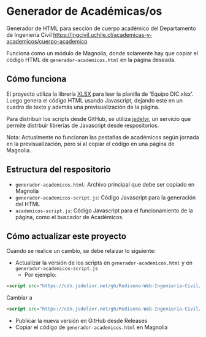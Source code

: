 # Generador de Académicas/os

Generador de HTML para sección de cuerpo académico del Departamento de Ingeniería Civil https://ingcivil.uchile.cl/academicas-y-academicos/cuerpo-academico

Funciona como un módulo de Magnolia, donde solamente hay que copiar el código HTML de `generador-academicos.html` en la página deseada.

## Cómo funciona

El proyecto utiliza la librería [XLSX](https://www.npmjs.com/package/xlsx) para leer la planilla de 'Equipo DIC.xlsx'. Luego genera el código HTML usando Javascript, dejando este en un cuadro de texto y además una previsualización de la página. 

Para distribuir los scripts desde GitHub, se utiliza [jsdelvr](https://www.jsdelivr.com/), un servicio que permite distrbuir librerías de Javascript desde respositorios.

Nota: Actualmente no funcionan las pestañas de académicos según jornada en la previsualización, pero sí al copiar el código en una página de Magnolia.

## Estructura del respositorio

- `generador-academicos.html`: Archivo principal que debe ser copiado en Magnolia 
- `generador-academicos-script.js`: Código Javascript para la generación del HTML
- `academicos-script.js`: Código Javascript para el funcionamiento de la página, como el buscador de Académicos.

## Cómo actualizar este proyecto

Cuando se realice un cambio, se debe relaizar lo siguiente:
- Actualizar la versión de los scripts en `generador-academicos.html` y en `generador-academicos-script.js`
  - Por ejemplo:
```html
<script src="https://cdn.jsdelivr.net/gh/Rediseno-Web-Ingenieria-Civil/Generador-de-Academicos@1.0.0/generador-academicos-script.js"></script>
```
Cambiar a
```html
<script src="https://cdn.jsdelivr.net/gh/Rediseno-Web-Ingenieria-Civil/Generador-de-Academicos@1.1.0/generador-academicos-script.js"></script>
```
- Publicar la nueva versión en GitHub desde Releases
- Copiar el código de `generador-academicos.html` en Magnolia
